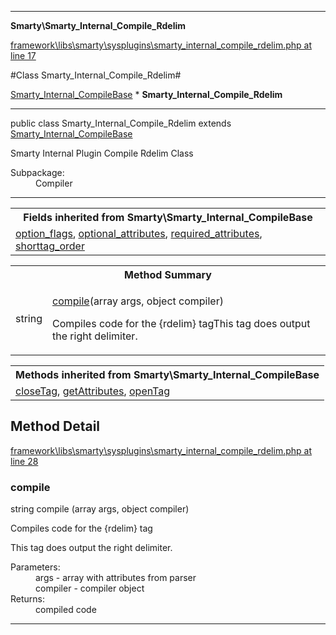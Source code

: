 

- - -

**Smarty\Smarty_Internal_Compile_Rdelim**


<a href="https://github.com/JeyDotC/Hirudo/blob/master/framework/libs/smarty/sysplugins/smarty_internal_compile_rdelim.php#L17" >framework\libs\smarty\sysplugins\smarty_internal_compile_rdelim.php at line 17</a>

#Class Smarty_Internal_Compile_Rdelim#

<a href="">Smarty_Internal_CompileBase</a>
    * **Smarty_Internal_Compile_Rdelim**




- - -

<p class="signature"><span class='k'>public  class</span> <span class='nx'>Smarty_Internal_Compile_Rdelim</span>
extends <a href="">Smarty_Internal_CompileBase</a>

</p>

<div class="comment" id="overview_description"><p>Smarty Internal Plugin Compile Rdelim Class</p></div>

<dl>
<dt>Subpackage:</dt>
<dd>Compiler</dd>
</dl>


- - -

<table class="inherit">
<tr><th colspan="2">Fields inherited from Smarty\Smarty_Internal_CompileBase</th></tr>
<tr><td><a href="">option_flags</a>, <a href="">optional_attributes</a>, <a href="">required_attributes</a>, <a href="">shorttag_order</a></td></tr></table>

<table id="summary_method">
<tr><th colspan="2">Method Summary</th></tr>
<tr>
<td><span class='k'></span> <span class='nx'>string</span></td>
<td class="description"><p class="name"><a href="#compile">compile</a>(array args, object compiler)</p><p class="description">Compiles code for the {rdelim} tagThis tag does output the right delimiter.</p></td>
</tr>
</table>

<table class="inherit">
<tr><th colspan="2">Methods inherited from Smarty\Smarty_Internal_CompileBase</th></tr>
<tr><td><a href="">closeTag</a>, <a href="">getAttributes</a>, <a href="">openTag</a></td></tr></table>

<h2 id="detail_method">Method Detail</h2>

<a href="https://github.com/JeyDotC/Hirudo/blob/master/framework/libs/smarty/sysplugins/smarty_internal_compile_rdelim.php#L28" >framework\libs\smarty\sysplugins\smarty_internal_compile_rdelim.php at line 28</a>

<h3 id="compile()">compile</h3>
<span class='k'></span> <span class='nx'>string</span> <span class='nf'>compile</span> (array args, object compiler)

<div class="details">
<p>Compiles code for the {rdelim} tag</p><p>This tag does output the right delimiter.</p><dl>
<dt>Parameters:</dt>
<dd>args - array with attributes from parser</dd>
<dd>compiler - compiler object</dd>
<dt>Returns:</dt>
<dd>compiled code</dd>
</dl>

</div>

- - -

